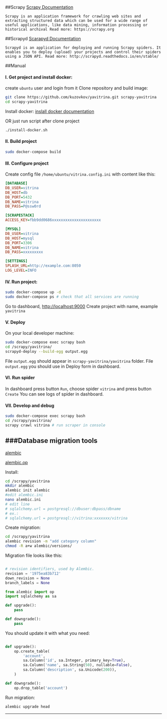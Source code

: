 ##Scrapy
[Scrapy Documentation](https://scrapy.readthedocs.io/en/latest/)

`Scrapy is an application framework for crawling web sites and extracting structured data which can be used
for a wide range of useful applications, like data mining, information processing or historical archival
Read more: https://scrapy.org`

##Scrapyd
[Scarapyd Documentation](https://scrapyd.readthedocs.io/en/stable/)

`Scrapyd is an application for deploying and running Scrapy spiders. It enables you to deploy (upload) your
projects and control their spiders using a JSON API.
Read more: http://scrapyd.readthedocs.io/en/stable/`

##Manual
 
#### I. Get project and install docker: 
create `ubuntu` user and login from it
Clone repository and build image:
```bash
git clone https://github.com/kuzovkov/yavitrina.git scrapy-yavitrina
cd scrapy-yavitrina
```

Install docker: [inslall docker documentation](https://docs.docker.com/install/linux/docker-ce/ubuntu/)

OR just run script after clone project
```bash
./install-docker.sh
```

#### II. Build project

```bash
sudo docker-compose build
```

#### III. Configure project

Create config file `/home/ubuntu/vitrina.config.ini`
with content like this:

```ini
[DATABASE]
DB_USER=vitrina
DB_HOST=db
DB_PORT=5432
DB_NAME=vitrina
DB_PASS=P@ssw0rd

[SCRAPESTACK]
ACCESS_KEY=fbb9dd0686xxxxxxxxxxxxxxxxxxxxxx

[MYSQL]
DB_USER=vitrina
DB_HOST=mysql
DB_PORT=3306
DB_NAME=vitrina
DB_PASS=xxxxxxxxx

[SETTINGS]
SPLASH_URL=http://example.com:8050
LOG_LEVEL=INFO

```
 
#### IV. Run project:
    
```bash
sudo docker-compose up -d
sudo docker-compose ps # check that all services are running
```
Go to dashboard, [http://localhost:9000](http://localhost:9000)
Create project with name, example `yavitrina`

#### V. Deploy
On your local developer machine: 
```bash
sudo docker-compose exec scrapy bash
cd /scrapy/yavitrina/
scrapyd-deploy --build-egg output.egg
```
File `output.egg` should appear in `scrapy-yavitrina/yavitrina` folder.
File `output.egg` you should use in Deploy form in dashboard.

#### VI. Run spider

In dashboard press button `Run`, choose spider `vitrina` and press button `Create`
You can see logs of spider in dashboard.

#### VII. Develop and debug
```bash
sudo docker-compose exec scrapy bash
cd /scrapy/yavitrina/
scrapy crawl vitrina # run scraper in console
```

###Database migration tools
------------------------------
[alembic](https://alembic.sqlalchemy.org/en/latest/tutorial.html)

[alembic.op](https://alembic.sqlalchemy.org/en/latest/ops.html)


Install:
```bash
cd /scrapy/yavitrina
mkdir alembic
alembic init alembic
#edit alembic.ini
nano alembic.ini
# edit line 
# sqlalchemy.url = postgresql://dbuser:dbpass/dbname
# ex.:
# sqlalchemy.url = postgresql://vitrina:xxxxxxx/vitrina
```

Create migration:
```bash
cd /scrapy/yavitrina
alembic revision -m "add category column"
chmod -R a+w alembic/versions/
```

Migration file looks like this:

```python

# revision identifiers, used by Alembic.
revision = '1975ea83b712'
down_revision = None
branch_labels = None

from alembic import op
import sqlalchemy as sa

def upgrade():
    pass

def downgrade():
    pass
```

You should update it with what you need:

```python

def upgrade():
    op.create_table(
        'account',
        sa.Column('id', sa.Integer, primary_key=True),
        sa.Column('name', sa.String(50), nullable=False),
        sa.Column('description', sa.Unicode(200)),
    )

def downgrade():
    op.drop_table('account')
```

Run migration:
```bash
alembic upgrade head
```

------------------------------







